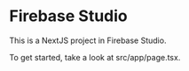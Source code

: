 # Firebase Studio

This is a NextJS project in Firebase Studio.

To get started, take a look at src/app/page.tsx.
